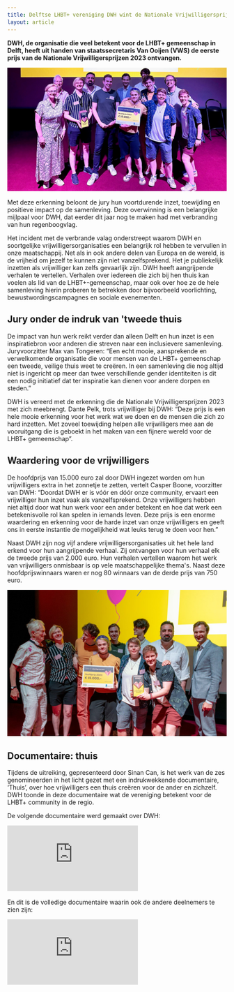 ```yaml
---
title: Delftse LHBT+ vereniging DWH wint de Nationale Vrijwilligersprijzen 2023
layout: article
---
```


**DWH, de organisatie die veel betekent voor de LHBT+ gemeenschap in Delft, heeft uit handen van staatssecretaris Van Ooijen (VWS) de eerste prijs van de Nationale Vrijwilligersprijzen 2023 ontvangen.**

![Uitreiking](dwh_uitreiking_2.jpg)

Met deze erkenning beloont de jury hun voortdurende inzet, toewijding en positieve impact op de samenleving. Deze overwinning is een belangrijke mijlpaal voor DWH, dat eerder dit jaar nog te maken had met verbranding van hun regenboogvlag.

Het incident met de verbrande valag onderstreept waarom DWH en soortgelijke vrijwilligersorganisaties een belangrijk rol hebben te vervullen in onze maatschappij. Net als in ook andere delen van Europa en de wereld, is de vrijheid om jezelf te kunnen zijn niet vanzelfsprekend. Het je publiekelijk inzetten als vrijwilliger kan zelfs gevaarlijk zijn. DWH heeft aangrijpende verhalen te vertellen. Verhalen over iedereen die zich bij hen thuis kan voelen als lid van de LHBT+-gemeenschap, maar ook over hoe ze de hele samenleving hierin proberen te betrekken door bijvoorbeeld voorlichting, bewustwordingscampagnes en sociale evenementen.

## Jury onder de indruk van 'tweede thuis

De impact van hun werk reikt verder dan alleen Delft en hun inzet is een inspiratiebron voor anderen die streven naar een inclusievere samenleving. Juryvoorzitter Max van Tongeren: “Een echt mooie, aansprekende en verwelkomende organisatie die voor mensen van de LHBT+ gemeenschap een tweede, veilige thuis weet te creëren. In een samenleving die nog altijd niet is ingericht op meer dan twee verschillende gender identiteiten is dit een nodig initiatief dat ter inspiratie kan dienen voor andere dorpen en steden.”

DWH is vereerd met de erkenning die de Nationale Vrijwilligersprijzen 2023 met zich meebrengt. Dante Pelk, trots vrijwilliger bij DWH: “Deze prijs is een hele mooie erkenning voor het werk wat we doen en de mensen die zich zo hard inzetten. Met zoveel toewijding helpen alle vrijwilligers mee aan de vooruitgang die is geboekt in het maken van een fijnere wereld voor de LHBT+ gemeenschap”.

## Waardering voor de vrijwilligers

De hoofdprijs van 15.000 euro zal door DWH ingezet worden om hun vrijwilligers extra in het zonnetje te zetten, vertelt Casper Boone, voorzitter van DWH: “Doordat DWH er is vóór en dóór onze community, ervaart een vrijwilliger hun inzet vaak als vanzelfsprekend. Onze vrijwilligers hebben niet altijd door wat hun werk voor een ander betekent en hoe dat werk een betekenisvolle rol kan spelen in iemands leven. Deze prijs is een enorme waardering en erkenning voor de harde inzet van onze vrijwilligers en geeft ons in eerste instantie de mogelijkheid wat leuks terug te doen voor hen.”

Naast DWH zijn nog vijf andere vrijwilligersorganisaties uit het hele land erkend voor hun aangrijpende verhaal. Zij ontvangen voor hun verhaal elk de tweede prijs van 2.000 euro. Hun verhalen vertellen waarom het werk van vrijwilligers onmisbaar is op vele maatschappelijke thema's. Naast deze hoofdprijswinnaars waren er nog 80 winnaars van de derde prijs van 750 euro.

![Uitreiking](dwh_uitreiking_1.jpg)

## Documentaire: thuis

Tijdens de uitreiking, gepresenteerd door Sinan Can, is het werk van de zes genomineerden in het licht gezet met een indrukwekkende documentaire, ‘Thuis’, over hoe vrijwilligers een thuis creëren voor de ander en zichzelf. DWH toonde in deze documentaire wat de vereniging betekent voor de LHBT+ community in de regio.

De volgende documentaire werd gemaakt over DWH:

<iframe class="aspect-[800/341] w-full" src="https://www.youtube.com/embed/wBuPw23uapI" title="YouTube video player" frameborder="0" allow="accelerometer; autoplay; clipboard-write; encrypted-media; gyroscope; picture-in-picture; web-share" allowfullscreen></iframe>

En dit is de volledige documentaire waarin ook de andere deelnemers te zien zijn:

<iframe class="aspect-[800/341] w-full" src="https://www.youtube.com/embed/UrXo1mOr0sw" title="YouTube video player" frameborder="0" allow="accelerometer; autoplay; clipboard-write; encrypted-media; gyroscope; picture-in-picture; web-share" allowfullscreen></iframe>
